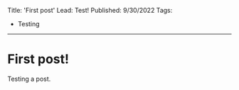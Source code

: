 Title: 'First post'
Lead: Test!
Published: 9/30/2022
Tags:
  - Testing
---
# First post!
Testing a post.